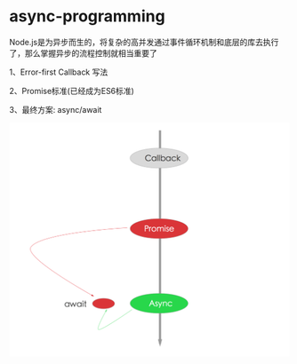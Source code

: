 # async-programming

Node.js是为异步而生的，将复杂的高并发通过事件循环机制和底层的库去执行了，那么掌握异步的流程控制就相当重要了

1、Error-first Callback 写法

2、Promise标准(已经成为ES6标准)

3、最终方案: async/await

![avatar](/image/async.png)